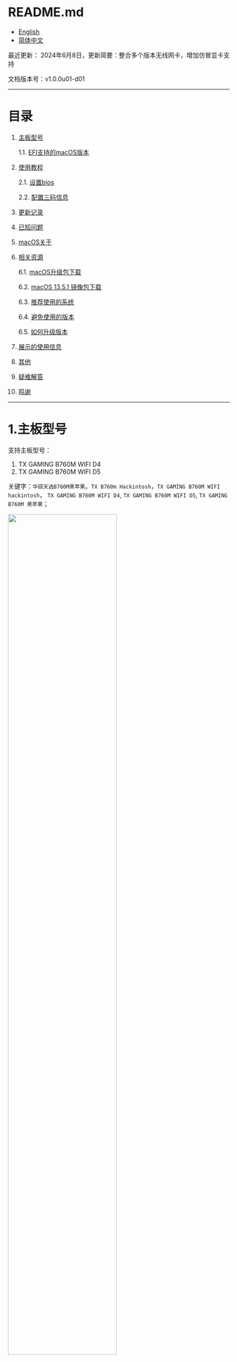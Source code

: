 # README.md
- [English](readme/README.en.md)
- [简体中文](README.md)

最近更新：
2024年6月8日，更新简要：整合多个版本无线网卡，增加仿冒显卡支持

文档版本号：v1.0.0u01-d01

------------------------------------------------------

# 目录

1. [主板型号](#1主板型号)

    1.1. [EFI支持的macOS版本](#11EFI支持的macOS版本)
    
2. [使用教程](#2使用教程)

    2.1. [设置bios](#21设置BIOS)
    
    2.2. [配置三码信息](#22配置三码信息)
    
3. [更新记录](#3更新记录)
4. [已知问题](#4已知问题)
5. [macOS关于](#5macOS关于)
6. [相关资源](#6相关资源)

    6.1. [macOS升级包下载](#61macOS升级包下载)
    
    6.2. [macOS 13.5.1 镜像包下载](#62macOS-13.5.1-镜像包下载)
    
    6.3. [推荐使用的系统](#63推荐使用的系统)
    
    6.4. [避免使用的版本](#64避免使用的版本)
    
    6.5. [如何升级版本](#65如何升级版本)
    
7. [展示的使用信息](#7展示的使用信息)
8. [其他](#8其他)
9. [疑难解答](#9疑难解答)
10. [鸣谢](#10鸣谢)

------------------------------------------------------

# 1.主板型号

支持主板型号：
1. TX GAMING B760M WIFI D4
2. TX GAMING B760M WIFI D5

关键字：`华硕天选B760M黑苹果`，`TX B760m Hackintosh`，`TX GAMING B760M WIFI hackintosh`， `TX GAMING B760M WIFI D4`, `TX GAMING B760M WIFI D5`, `TX GAMING B760M 黑苹果`；

<img src="images/tx-b760m.jpg" width=70%>

## 1.1.EFI支持的macOS版本

    EFI对Wi-Fi驱动程序进行了相关整合，根据内核版本控制驱动加载，集成到一个EFI可直接安装12-14区间版本
    
    EFI支持：macOS 12 - macOS 14.5（截稿最新）
    
    本EFI会跟随系统随时更新，尽情留意。

------------------------------------------------------

# 2.使用教程

## 2.1.设置BIOS

⚠️ 在配置BIOS时，建议将bios恢复成出厂设置，再行设置

|BIOS菜单路径| Bios选项名          | 选项      | 必需 |
|-----------|--------------------|----------|------|
|           | VT-d               | Enabled  |      |
|           | XHCI-Hand-Off      | Enabled  |      |
|           | Above 4G Decoding  | Enabled  |      |
|           | Fast Boot          | Disabled |      |
|           | CSM                | Disabled |      |
|           | Secure Boot        | Disabled |      |
|           | Resize Bar Support | Enabled  |      |


## 2.2.配置三码信息

配置三码信息可用以下工具进行三选一（点击进入到相关软件下载）：
1. [OCAuxiliaryTools](https://github.com/ic005k/OCAuxiliaryTools/releases)
2. [opencore-configurator](https://mackie100projects.altervista.org/opencore-configurator/)
3. [Hackintool](https://github.com/benbaker76/Hackintool)

#### [🔔在本项目文件中的 tools文件中有修改三码的工具下载(点我进入)](tools/)

### 1.通过 [OCAuxiliaryTools](https://github.com/ic005k/OCAuxiliaryTools/releases) 工具 打开 config文件后，进入到 PI 后，生成三码信息导入使用
![三码设置](images/pi-code-info.png)

### 2.使用 opencore configurator 修改三码信息也同样可以
![occonfig](images/occonfig.png)

### 3.通过 hackintool 工具也可以生成三码信息

------------------------------------------------------

# 3.更新记录

## 2024-06-08 更新
2024-06-08 更新说明
1，增加多个网卡驱动，支持在不同系统下均能使用无线网卡
2，完善到opencore 1.0.0 版本
3，改进显卡支持，仿冒6650xt与6690xt由用户自行购选
4，增加多个调试和最新驱动工具

## 2024-05-17 更新
1. 原生本机Wifi，蓝牙支持
2. 更新到opencore 1.0.0
3. 支持最新 macOS 14.5版本
4. EFI文件归类，不同系统根据分类使用
5. 支持Apple DRM（支持无损格式，杜比）

## 2023-4-30 更新
1. 加入大小核心调度，能够正确识别大核，线程，小核，不会启动应用直接全部占用
   系统优先使用大核，其次小核，再线程
1. 直接调用的主板自带因特尔网卡，支持Wi-Fi 6，不需要额外购买网卡
2. 如果是免驱显卡可以去掉 6650xt的acpi，如果是仿冒其他驱动，第一插槽的显卡地址为：pc00/peg1
3. 有线网卡速率2.5G
4. 去除usb端口限制
5. 已屏蔽核显，核显无法驱动，屏蔽后可以节能
6. 睡眠唤醒正常使用
7. 大小核补丁加入后，性能比未加入的要高很多
8. 声音，麦克风正常使用

------------------------------------------------------

# 4.已知问题
~~1. 自带蓝牙目前没有驱动 已解决~~

2，不能随航（需要该功能可以买免驱动网卡，14已不支持原有博通直接免驱）

------------------------------------------------------

# 5.macOS关于
<table>
    <tr>
        <td>
            <img src="images/info.jpg" border=0 style="margin-top:0px;">
<!--            EFI：macOS-Ventura/EFI
            <br/>
            升级：小版本直接升级，大版本升级到14.3.1最高
            <br/>
            ⚠️需要将无线网卡升级到14.0版本-->
        </td>
        <td>
            <img src="images/macOS-14.3.png" border=0 style="margin-top:0px;">
<!--            EFI：macOS-Sonoma-14.3.1up/EFI
            <br/>
            升级：14.0 - 14.3.1 之间任意版本使用，蓝牙以及无线已经更新到14.0版本
            <br/>
            ⚠️升级14.4以及以上版本需配置EFI：·Misc - Security - SecurityBootMode : Disabled·
            <br/>
            ⚠️需要将无线网卡升级到14.4版本-->
        </td>
        <td>
            <img src="images/macOS-14.5.png" border=0 style="margin-top:0px;">
           <!-- EFI：macOS-Sonoma-14.4/EFI
            <br/>
            14.4-目前最新版本14.5之间版本可以任意升级，已经更新了蓝牙和无线网卡驱动到最新版本，并且已经处理好SecurityBootMode，更新nvmefix支持到14.5-->
        </td>
    </tr>
</table>

------------------------------------------------------

# 6.相关资源

## 6.1.macOS升级包下载

* macOS Sonoma 14.5 (23F79) - 推荐版本
 
    链接: https://pan.baidu.com/s/1DQ9vFTQPSUv7Xg-wMDT6hg?pwd=4qxa 

    提取码: 4qxa 

    SHA256SUM：包内

* macOS Sonoma 14.3.1 (23D60)
 
    链接: https://pan.baidu.com/s/1_bTx8A4GdBfaLCLUEh4YzA?pwd=bt4j

    提取码: bt4j 

    SHA256SUM：包内

## 6.2.macOS 13.5.1 镜像包下载

* macOS Venture 13.5.1 22G90 With opencore 0.9.4 and WinPE

    链接: https://pan.baidu.com/s/1rq-Q5e3-my8gZUX3oZS_Ng?pwd=rv49 

    提取码: rv49 

## 6.3.推荐使用的系统

1. Ventura 13.5.1(有小版本更新直接升级)
2. Sonoma 14.3.1
3. Sonoma 14.5

## 6.4.避免使用的版本

1. macOS 14.4.1 ： [包含 Java 代码的某些应用程序会意外退出｜影响icoud｜生产力不推荐]

## 6.5.如何升级版本

1. 小版本升级：可以直接在系统设置 直接更新
2. 大版本升级 推荐：使用 pkg 对应版本的升级包升级
3. 大版本升级：下载对应 dmg 系统包，打开以后有一个安装进行升级

------------------------------------------------------

# 7.展示的使用信息

1. 主板自带网卡驱动信息
因 Sonoma 14 以后，免驱动苹果网卡无法使用，且只支持Wi-Fi5，使用Wi-Fi 6 自带网卡速率更快
![Wi-Fi](images/Wi-Fi.png)
内置无线网卡可以跑满 2400Mbps传输速率
![Wi-Fi-2](images/Wi-Fi-2.png)
2. cpu核心能够正确识别成 16核心 24个线程（大核心，小核心，线程。其他处理器同样支持）
![cpu-core](images/cpu-core.png)
大小核处理器均能识别到正确的大小核并且调度
![cpu-core](images/p+e.png)

3. 将 音乐 - 设置 - 播放，流播放：设置成无损
出现无损标志：支持Apple DRM
<img src="images/apple-drm.png" >

4. 日常使用占用
双屏4k，播放影音以及日常办公使用
<img src="images/used.png" >

-------------------------------

# 8.其他

1. opencore 1.0.0 支持多个版本的无线网卡驱动（通过内核版本控制驱动加载方式制作）
![wifi-card](assets/wifi-card.png)

macOS 14.4 内核起步版本：23.3.0 (因14.4无线网卡驱动需要另外部署)
macOS 14.0 内核起步版本：23.0.0 
macOS 13 内核起步版本：22.0.0
macOS 12 内核起步版本：21.0.0

2. ACPI信息，增加支持 `RX6650XT` 与 `TX6690XT` 显卡的仿冒支持
![ssdt-info](assets/ssdt-info.png)
默认是不启动仿冒显卡支持，如果你的显卡是 `RX6650XT` `TX6950XT`，请根据你的显卡进行购选启用（Enabled勾选即可）

3. 版本验证 opencore 1.0.0
![hackintosh-info](assets/hackintosh-info.png)

4. 驱动加载情况
 ![Drivers-info](assets/Drivers-info.png)
 
5. 睡眠信息
![sleep-info](assets/sleep-info.png)


6. 保留仿冒显卡改名
![dp-name](assets/dp-name.png)
将第一个箭头的 # 号去掉以后，可以将Value的名称改成你需要的显卡名

# 9.疑难解答
### 为什么里面参数的序列是反过来的，比如我们看到的 11 22 33，输入到系统要变成 33 22 11 ？
这是因为目前主流的操作系统都采用: 小端模式
> 参考：大端模式（big-endian）与小端模式（little-endian）

# 10.鸣谢
1. [opencore](https://github.com/acidanthera/OpenCorePkg)
2. [Acidanthera and all kext developer for hackintosh](https://github.com/acidanthera)
3. [OCAuxiliaryTools](https://github.com/ic005k/OCAuxiliaryTools/releases)
4. [itlwm](https://github.com/OpenIntelWireless/itlwm)
5. [CpuTopologyRebuild](https://github.com/b00t0x/CpuTopologyRebuild)
6. [LucyRTL8125Ethernet](https://github.com/Mieze/LucyRTL8125Ethernet)
7. [Hackintool](https://github.com/benbaker76/Hackintool)
8. [opencore-configurator](https://mackie100projects.altervista.org/opencore-configurator/)